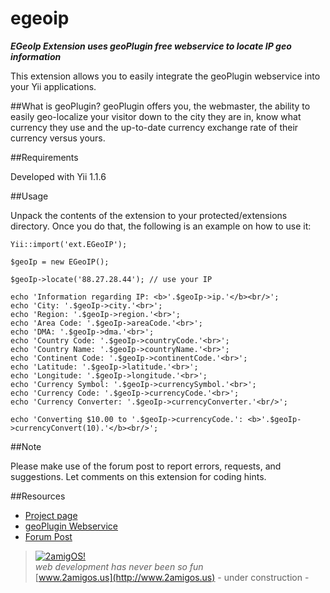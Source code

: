 egeoip
======

***EGeoIp Extension uses geoPlugin free webservice to locate IP geo information***

This extension allows you to easily integrate the geoPlugin webservice into your Yii applications. 


##What is geoPlugin?
geoPlugin offers you, the webmaster, the ability to easily geo-localize your visitor down to the city they are in, know what currency they use and the up-to-date currency exchange rate of their currency versus yours.  

##Requirements

Developed with Yii 1.1.6

##Usage

Unpack the contents of the extension to your protected/extensions directory. Once you do that, the following is an example on how to use it:

~~~
Yii::import('ext.EGeoIP');

$geoIp = new EGeoIP();

$geoIp->locate('88.27.28.44'); // use your IP

echo 'Information regarding IP: <b>'.$geoIp->ip.'</b><br/>';
echo 'City: '.$geoIp->city.'<br>';
echo 'Region: '.$geoIp->region.'<br>';
echo 'Area Code: '.$geoIp->areaCode.'<br>';
echo 'DMA: '.$geoIp->dma.'<br>';
echo 'Country Code: '.$geoIp->countryCode.'<br>';
echo 'Country Name: '.$geoIp->countryName.'<br>';
echo 'Continent Code: '.$geoIp->continentCode.'<br>';
echo 'Latitude: '.$geoIp->latitude.'<br>';
echo 'Longitude: '.$geoIp->longitude.'<br>';
echo 'Currency Symbol: '.$geoIp->currencySymbol.'<br>';
echo 'Currency Code: '.$geoIp->currencyCode.'<br>';
echo 'Currency Converter: '.$geoIp->currencyConverter.'<br/>';

echo 'Converting $10.00 to '.$geoIp->currencyCode.': <b>'.$geoIp->currencyConvert(10).'</b><br/>';
~~~
##Note 

Please make use of the forum post to report errors, requests, and suggestions. Let comments on this extension for coding hints.

##Resources
 * [Project page](http://www.ramirezcobos.com/)
 * [geoPlugin Webservice](http://www.geoplugin.com/)
 * [Forum Post](http://www.yiiframework.com/forum/index.php?/topic/16495-extension-egeoip-extension/)

> [![2amigOS!](http://www.gravatar.com/avatar/55363394d72945ff7ed312556ec041e0.png)](http://www.2amigos.us)    
<i>web development has never been so fun</i>  
[www.2amigos.us](http://www.2amigos.us) - under construction -
